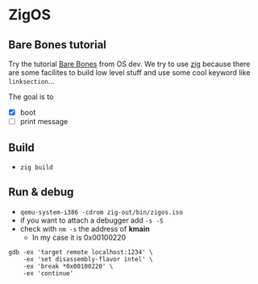 # ZigOS

## Bare Bones tutorial

Try the tutorial [Bare Bones](https://wiki.osdev.org/Bare_Bones) from OS dev.
We try to use [zig](https://ziglang.org/) because there are some facilites to
build low level stuff and use some cool keyword like `linksection`...

The goal is to
 - [X] boot
 - [ ] print message

## Build

- `zig build`

## Run & debug

- `qemu-system-i386 -cdrom zig-out/bin/zigos.iso`
- if you want to attach a debugger add `-s -S`
- check with `nm -s` the address of **kmain**
    - In my case it is 0x00100220
```
gdb -ex 'target remote localhost:1234' \
    -ex 'set disassembly-flavor intel' \
    -ex 'break *0x00100220' \
    -ex 'continue'

```

